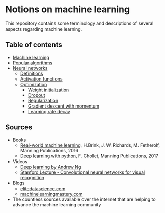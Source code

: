 # Notions on machine learning

This repository contains some terminology and descriptions of several aspects regarding machine learning.

## Table of contents

* [Machine learning](html/01_machine_learning.html)
* [Popular algorithms]()
* [Neural networks]()
    * [Definitions](html/03_NN_definitions.html)
    * [Activation functions](html/03_NN_activations.html)
    * [Optimization]()
        * [Weight initialization](html/03_NN_optimization_initialization.html)
        * [Dropout](html/03_NN_optimization_dropout.html)
        * [Regularization](html/03_NN_optimization_regularization.html)
        * [Gradient descent with momentum](html/03_NN_optimization_momentum.html)
        * [Learning rate decay](html/03_NN_optimization_LRdecay.html)

## Sources

* Books
    * [Real-world machine learning](https://www.manning.com/books/real-world-machine-learning), H.Brink, J. W. Richards, M. Fetherolf, Manning Publications, 2016
    * [Deep learning with python](https://www.manning.com/books/deep-learning-with-python), F. Chollet, Manning Publications, 2017
* Videos
    * [Deep learning by Andrew Ng](https://www.youtube.com/playlist?list=PLBAGcD3siRDguyYYzhVwZ3tLvOyyG5k6K)
    * [Stanford Lecture - Convolutional neural networks for visual recognition](https://www.youtube.com/playlist?list=PL3FW7Lu3i5JvHM8ljYj-zLfQRF3EO8sYv)
* Blogs
    *  [elitedatascience.com](https://elitedatascience.com/learn-machine-learning)
    *  [machinelearningmastery.com](https://machinelearningmastery.com/blog/)
* The countless sources available over the internet that are helping to advance the machine learning community
